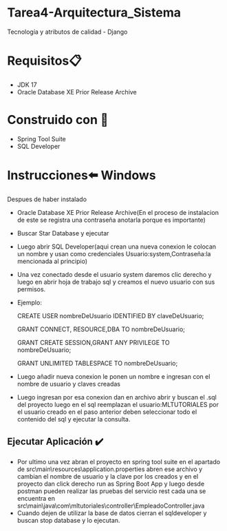 # Tarea4-Arquitectura_Sistema
Tecnología y atributos de calidad - Django
# Requisitos:clipboard:
- JDK 17
- Oracle Database XE Prior Release Archive

  


# Construido con :hammer:
+ Spring Tool Suite
+ SQL Developer



# Instrucciones:arrow_left: Windows

 Despues de haber instalado
 - Oracle Database XE Prior Release Archive(En el proceso de instalacion de este se registra una contraseña anotarla porque es importante)
 - Buscar Star Database y ejecutar
 - Luego abrir SQL Developer(aqui crean una nueva conexion le colocan un nombre y usan como credenciales Usuario:system,Contraseña:la mencionada al principio)
 - Una vez conectado desde el usuario system daremos clic derecho y luego en abrir hoja de trabajo sql y creamos el nuevo usuario con sus permisos.
 - Ejemplo:
 
    CREATE USER nombreDeUsuario IDENTIFIED BY claveDeUsuario;
    
    GRANT CONNECT, RESOURCE,DBA TO nombreDeUsuario;
    
    GRANT CREATE SESSION,GRANT ANY PRIVILEGE TO nombreDeUsuario;
    
    GRANT UNLIMITED TABLESPACE TO nombreDeUsuario;
 
 - Luego añadir nueva conexion le ponen un nombre e ingresan con el nombre de usuario y claves creadas
 - Luego ingresan por esa conexion dan en archivo abrir y buscan el .sql del proyecto luego en el sql reemplazan el usuario:MLTUTORIALES por el usuario creado en el paso   anterior deben seleccionar todo el contenido del sql y ejecutar la consulta.





## Ejecutar Aplicación ✔️
 - Por ultimo una vez abran el proyecto en spring tool suite en el apartado de src\main\resources\application.properties abren ese archivo y cambian el nombre de usuario y la clave por los creados y en el proyecto dan click derecho run as Spring Boot App y luego desde postman pueden realizar las pruebas del servicio rest cada una se encuentra en src\main\java\com\mltutoriales\controller\EmpleadoController.java
 - Cuando dejen de utilizar la base de datos cierran el sqldeveloper y buscan stop database y lo ejecutan.
